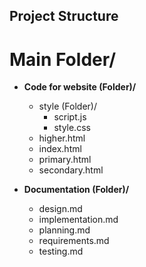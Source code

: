 ## Project Structure

# Main Folder/

- **Code for website (Folder)/**
  - style (Folder)/
    - script.js
    - style.css
  - higher.html
  - index.html
  - primary.html
  - secondary.html

- **Documentation (Folder)/**
  - design.md
  - implementation.md
  - planning.md
  - requirements.md
  - testing.md
